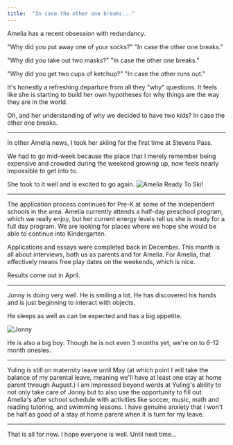 ```yaml
---
title:  "In case the other one breaks..."
---
```


Amelia has a recent obsession with redundancy. 

"Why did you put away one of your socks?" "In case the other one breaks."

"Why did you take out two masks?" "In case the other one breaks."

"Why did you get two cups of ketchup?" "In case the other runs out."

It's honestly a refreshing departure from all they "why" questions. It feels like she is starting to build her own hypotheses for why things are the way they are in the world. 

Oh, and her understanding of why we decided to have two kids? In case the other one breaks. 

---
In other Amelia news, I took her skiing for the first time at Stevens Pass. 

We had to go mid-week because the place that I merely remember being expensive and crowded during the weekend growing up, now feels nearly impossible to get into to. 

She took to it well and is excited to go again. 
![Amelia Ready To Ski!](https://cdn.aleksrudzitis.com/letters/2023-02-06/imgs/amelia-ready-to-ski.jpg)

---
The application process continues for Pre-K at some of the independent schools in the area. Amelia currently attends a half-day preschool program, which we really enjoy, but her current energy levels tell us she is ready for a full day program. We are looking for places where we hope she would be able to continue into Kindergarten. 

Applications and essays were completed back in December. This month is all about interviews, both us as parents and for Amelia. For Amelia, that effectively means free play dates on the weekends, which is nice. 

Results come out in April. 

---

Jonny is doing very well. He is smiling a lot. He has discovered his hands and is just beginning to interact with objects. 

He sleeps as well as can be expected and has a big appetite. 

![Jonny](https://cdn.aleksrudzitis.com/letters/2023-02-06/imgs/jonny.jpg)

He is also a big boy. Though he is not even 3 months yet, we're on to 6-12 month onesies. 

---

Yuling is still on maternity leave until May (at which point I will take the balance of my parental leave, meaning we'll have at least one stay at home parent through August.) I am impressed beyond words at Yuling's ability to not only take care of Jonny but to also use the opportunity to fill out Amelia's after school schedule with activities like soccer, music, math and reading tutoring, and swimming lessons. I have genuine anxiety that I won't be half as good of a stay at home parent when it is turn for my leave. 

---

That is all for now. I hope everyone is well. Until next time…

